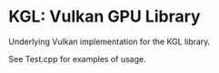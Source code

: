 # KGL: Vulkan GPU Library

Underlying Vulkan implementation for the KGL library.

See Test.cpp for examples of usage.